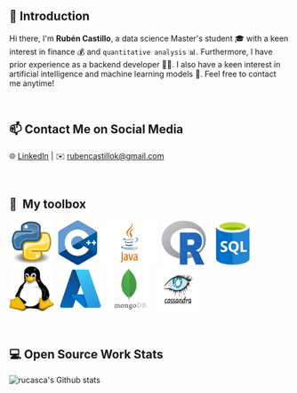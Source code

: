## 👋 Introduction

Hi there, I'm **Rubén Castillo**, a data science Master's student 🎓 with a keen interest in finance 💰 and `quantitative analysis` 📊. Furthermore, I have  prior experience as a backend developer 👨‍💻. I also have a keen interest in artificial intelligence and machine learning models 🤖. Feel free to contact me anytime! 

&nbsp;



## 📫 Contact Me on Social Media
🌐 [LinkedIn](https://www.linkedin.com/in/ruben-castillo-carrasco/) | ✉️ [rubencastillok@gmail.com](mailto:rubencastillok@gmail.com)

&nbsp;



## 🧰 &nbsp;My toolbox

<img  src="./assets/Python.png" alt="Python" width="80" height="80"/> &nbsp;<img  src="./assets/Cpp.png" alt="C++" width="70" height="80"/> &nbsp;<img  src="./assets/java.jpg" alt="Java" width="100" height="80"/> &nbsp;<img  src="./assets/R.jpg" alt="R" width="80" height="80"/> &nbsp;<img  src="./assets/sql.png" alt="SQL" width="80" height="80"/> &nbsp;<img  src="./assets/linux.png" alt="Linux" width="80" height="80"/> &nbsp;<img  src="./assets/azure.png" alt="Azure" width="80" height="80"/> &nbsp;<img  src="./assets/mongodb.png" alt="Mongo" width="80" height="80"/> &nbsp;<img  src="./assets/cassandra.png" alt="Cassandra" width="80" height="80"/> &nbsp;


&nbsp;

## 💻 Open Source Work Stats

![rucasca's Github stats](https://github-readme-stats.vercel.app/api?username=rucasca&show_icons=true)

